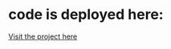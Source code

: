 # code is deployed here:

<a href="https://rendersample-123.onrender.com/" target="_blank">Visit the project here</a>
